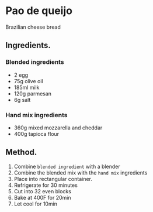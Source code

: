 # Pao de queijo

Brazilian cheese bread

## Ingredients.
### Blended ingredients
- 2 egg
- 75g olive oil
- 185ml milk
- 120g parmesan
- 6g salt
### Hand mix ingredients
- 360g mixed mozzarella and cheddar
- 400g tapioca flour

## Method.
1. Combine `blended ingredient` with a blender
1. Combine the blended mix with the `hand mix` ingredients
1. Place into rectangular container.
1. Refrigerate for 30 minutes
1. Cut into 32 even blocks
1. Bake at 400F for 20min
1. Let cool for 10min
